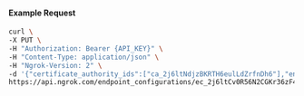<!-- Code generated for API Clients. DO NOT EDIT. -->

#### Example Request

```bash
curl \
-X PUT \
-H "Authorization: Bearer {API_KEY}" \
-H "Content-Type: application/json" \
-H "Ngrok-Version: 2" \
-d '{"certificate_authority_ids":["ca_2j6ltNdjzBKRTH6eulLdZrfnDh6"],"enabled":true}' \
https://api.ngrok.com/endpoint_configurations/ec_2j6ltCv0R56N2CGKr36zF4iAfp7/mutual_tls
```

